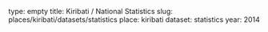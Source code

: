 type: empty
title: Kiribati / National Statistics
slug: places/kiribati/datasets/statistics
place: kiribati
dataset: statistics
year: 2014
